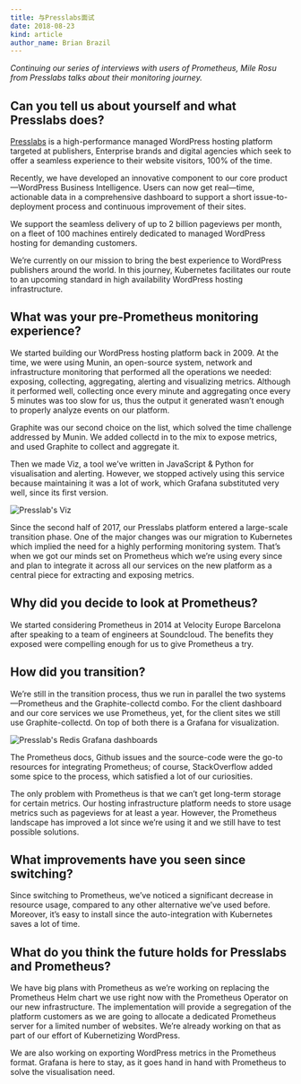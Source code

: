 ```yaml
---
title: 与Presslabs面试
date: 2018-08-23
kind: article
author_name: Brian Brazil
---
```


_Continuing our series of interviews with users of Prometheus, Mile Rosu
from Presslabs talks about their monitoring journey._

## Can you tell us about yourself and what Presslabs does?

[Presslabs](https://www.presslabs.com/) is a high-performance managed WordPress
hosting platform targeted at publishers, Enterprise brands and digital agencies
which seek to offer a seamless experience to their website visitors, 100% of
the time.

Recently, we have developed an innovative component to our core
product—WordPress Business Intelligence. Users can now get real—time,
actionable data in a comprehensive dashboard to support a short
issue-to-deployment process and continuous improvement of their sites.

We support the seamless delivery of up to 2 billion pageviews per month, on a
fleet of 100 machines entirely dedicated to managed WordPress hosting for
demanding customers.

We’re currently on our mission to bring the best experience to WordPress
publishers around the world. In this journey, Kubernetes facilitates our route
to an upcoming standard in high availability WordPress hosting infrastructure.

## What was your pre-Prometheus monitoring experience?

We started building our WordPress hosting platform back in 2009. At the time,
we were using Munin, an open-source system, network and infrastructure
monitoring that performed all the operations we needed: exposing, collecting,
aggregating, alerting and visualizing metrics. Although it performed well,
collecting once every minute and aggregating once every 5 minutes was too slow
for us, thus the output it generated wasn’t enough to properly analyze events
on our platform.

Graphite was our second choice on the list, which solved the time challenge
addressed by Munin. We added collectd in to the mix to expose metrics, and used
Graphite to collect and aggregate it.

Then we made Viz, a tool we’ve written in JavaScript & Python for visualisation
and alerting. However, we stopped actively using this service because
maintaining it was a lot of work, which Grafana substituted very well, since
its first version.

![Presslab's Viz](/assets/blog/2018-08-23/viz-metrics.jpg)

Since the second half of 2017, our Presslabs platform entered a large-scale
transition phase. One of the major changes was our migration to Kubernetes
which implied the need for a highly performing monitoring system. That’s when
we got our minds set on Prometheus which we’re using every since and plan to
integrate it across all our services on the new platform as a central piece for
extracting and exposing metrics.

## Why did you decide to look at Prometheus?

We started considering Prometheus in 2014 at Velocity Europe Barcelona after
speaking to a team of engineers at Soundcloud. The benefits they exposed were
compelling enough for us to give Prometheus a try.

## How did you transition?

We’re still in the transition process, thus we run in parallel the two
systems—Prometheus and the Graphite-collectd combo. For the client dashboard
and our core services we use Prometheus, yet, for the client sites we still use
Graphite-collectd. On top of both there is a Grafana for visualization.

![Presslab's Redis Grafana dashboards](/assets/blog/2018-08-23/prometheus-redis.jpg)

The Prometheus docs, Github issues and the source-code were the go-to resources
for integrating Prometheus; of course, StackOverflow added some spice to the
process, which satisfied a lot of our curiosities.

The only problem with Prometheus is that we can’t get long-term storage for
certain metrics. Our hosting infrastructure platform needs to store usage
metrics such as pageviews for at least a year. However, the Prometheus
landscape has improved a lot since we’re using it and we still have to test
possible solutions.

## What improvements have you seen since switching?

Since switching to Prometheus, we’ve noticed a significant decrease in resource
usage, compared to any other alternative we’ve used before. Moreover, it’s easy
to install since the auto-integration with Kubernetes saves a lot of time.

## What do you think the future holds for Presslabs and Prometheus?

We have big plans with Prometheus as we’re working on replacing the Prometheus
Helm chart we use right now with the Prometheus Operator on our new
infrastructure. The implementation will provide a segregation of the platform
customers as we are going to allocate a dedicated Prometheus server for a
limited number of websites. We’re already working on that as part of our effort
of Kubernetizing WordPress.

We are also working on exporting WordPress metrics in the Prometheus format.
Grafana is here to stay, as it goes hand in hand with Prometheus to solve the
visualisation need.
